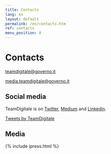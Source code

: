 ```yaml
---
title: Contacts
lang: en
layout: default
permalink: /en/contacts.htm
ref: contacts
menu_position: 4
---
```

# Contacts

[teamdigitale@governo.it](mailto:teamdigitale@governo.it)

[media.teamdigitale@governo.it](mailto:media.teamdigitale@governo.it)


## Social media
TeamDigitale is on [Twitter](https://twitter.com/ITdigitalteam), [Medium](https://medium.com/team-per-la-trasformazione-digitale/tagged/english-language) and [Linkedin](https://www.linkedin.com/company/15194879/).

<a class="twitter-timeline"  href="https://twitter.com/ITdigitalteam" data-height="400" >Tweets by TeamDigitale</a>


## Media

{% include ipress.html %}
<div id="content-ipress" data-key="01e87bed-f52e-4d6d-af32-c4ea59fd300a" data-lang="en" data-size="10" ></div>
<script type="text/javascript" src="/js/ipress.js"></script>



